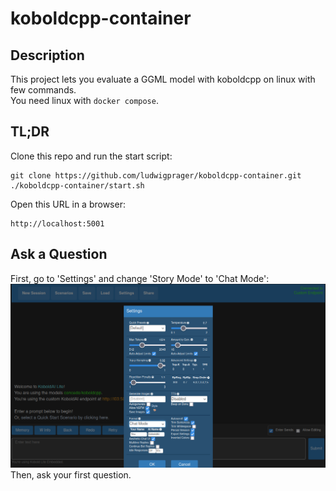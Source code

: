 # koboldcpp-container

## Description

This project lets you evaluate a GGML model with koboldcpp on linux
with few commands.  
You need linux with `docker compose`.


## TL;DR
Clone this repo and run the start script:

```
git clone https://github.com/ludwigprager/koboldcpp-container.git
./koboldcpp-container/start.sh
```

Open this URL in a browser:
```
http://localhost:5001
```

## Ask a Question
First, go to 'Settings' and change 'Story Mode' to 'Chat Mode':
![select chat mode](./screenshot1.png)  
Then, ask your first question.
